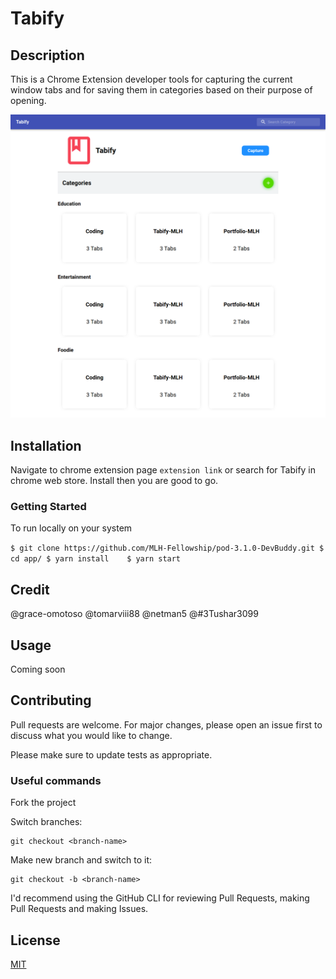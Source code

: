 # Tabify


## Description
This is a Chrome Extension developer tools for capturing the current window tabs and for saving them in categories based on their purpose of opening.

![Tabify](./app/src/utils/images/tabify.png)


## Installation
Navigate to chrome extension page `extension link` or search for Tabify in chrome web store. Install then you are good to go.

### Getting Started
To run locally on your system

`$ git clone https://github.com/MLH-Fellowship/pod-3.1.0-DevBuddy.git
 $ cd app/
 $ yarn install   
 $ yarn start
`


## Credit
@grace-omotoso
@tomarviii88 
@netman5
@#3Tushar3099 

## Usage
Coming soon

## Contributing
Pull requests are welcome. For major changes, please open an issue first to discuss what you would like to change.

Please make sure to update tests as appropriate.

### Useful commands
Fork the project

Switch branches:
```
git checkout <branch-name>
```

Make new branch and switch to it:
```
git checkout -b <branch-name>
```

I'd recommend using the GitHub CLI for reviewing Pull Requests, making Pull Requests and making Issues.
## License
[MIT](https://choosealicense.com/licenses/mit/)